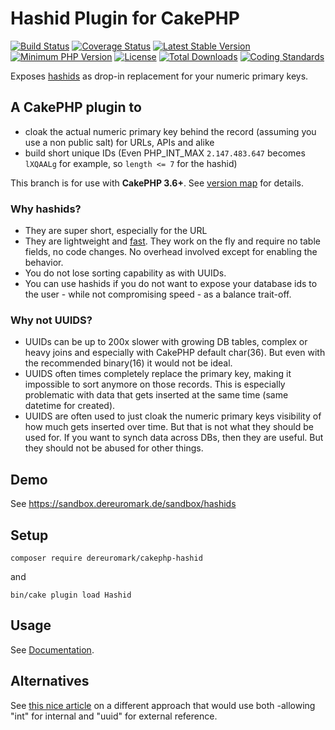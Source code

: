 # Hashid Plugin for CakePHP
[![Build Status](https://api.travis-ci.org/dereuromark/cakephp-hashid.svg?branch=master)](https://travis-ci.org/dereuromark/cakephp-hashid)
[![Coverage Status](https://codecov.io/gh/dereuromark/cakephp-hashid/branch/master/graph/badge.svg)](https://codecov.io/gh/dereuromark/cakephp-hashid)
[![Latest Stable Version](https://poser.pugx.org/dereuromark/cakephp-hashid/v/stable.svg)](https://packagist.org/packages/dereuromark/cakephp-hashid)
[![Minimum PHP Version](https://img.shields.io/badge/php-%3E%3D%205.6-8892BF.svg)](https://php.net/)
[![License](https://poser.pugx.org/dereuromark/cakephp-hashid/license)](https://packagist.org/packages/dereuromark/cakephp-hashid)
[![Total Downloads](https://poser.pugx.org/dereuromark/cakephp-hashid/d/total.svg)](https://packagist.org/packages/dereuromark/cakephp-hashid)
[![Coding Standards](https://img.shields.io/badge/cs-PSR--2--R-yellow.svg)](https://github.com/php-fig-rectified/fig-rectified-standards)

Exposes [hashids](https://github.com/ivanakimov/hashids.php) as drop-in replacement for your numeric primary keys.

## A CakePHP plugin to
- cloak the actual numeric primary key behind the record (assuming you use a non public salt) for URLs, APIs and alike
- build short unique IDs (Even PHP_INT_MAX `2.147.483.647` becomes `lXQAALg` for example, so `length <= 7` for the hashid)

This branch is for use with **CakePHP 3.6+**. See [version map](https://github.com/dereuromark/cakephp-hashid/wiki#cakephp-version-map) for details.

### Why hashids?
- They are super short, especially for the URL
- They are lightweight and [fast](https://github.com/ivanakimov/hashids.php#speed). They work on the fly and require no table fields, no code changes. No overhead involved except for enabling the behavior.
- You do not lose sorting capability as with UUIDs.
- You can use hashids if you do not want to expose your database ids to the user - while not compromising speed - as a balance trait-off.

### Why not UUIDS?
- UUIDs can be up to 200x slower with growing DB tables, complex or heavy joins and especially with CakePHP default char(36). But even with the recommended binary(16) it would not be ideal.
- UUIDS often times completely replace the primary key, making it impossible to sort anymore on those records. This is especially problematic with data that gets inserted
at the same time (same datetime for created).
- UUIDS are often used to just cloak the numeric primary keys visibility of how much gets inserted over time. But that is not what they should be used for.
If you want to synch data across DBs, then they are useful. But they should not be abused for other things.

## Demo
See https://sandbox.dereuromark.de/sandbox/hashids

## Setup
```
composer require dereuromark/cakephp-hashid
```
and
```
bin/cake plugin load Hashid
```

## Usage
See [Documentation](docs).

## Alternatives

See [this nice article](https://tomharrisonjr.com/uuid-or-guid-as-primary-keys-be-careful-7b2aa3dcb439) on a different approach that would use both -allowing "int" for internal and "uuid" for external reference.
